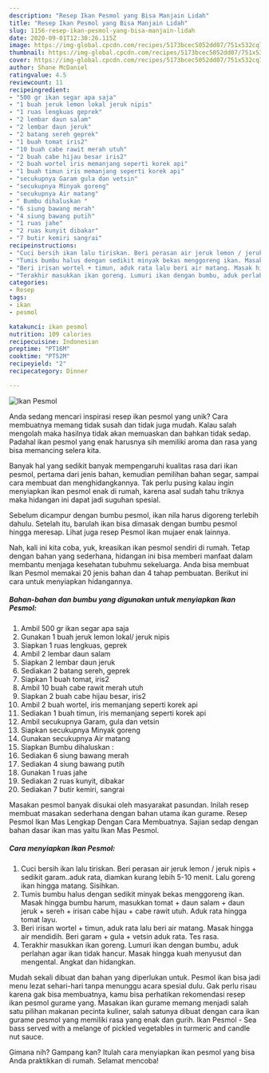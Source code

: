 ```yaml
---
description: "Resep Ikan Pesmol yang Bisa Manjain Lidah"
title: "Resep Ikan Pesmol yang Bisa Manjain Lidah"
slug: 1156-resep-ikan-pesmol-yang-bisa-manjain-lidah
date: 2020-09-01T12:38:26.115Z
image: https://img-global.cpcdn.com/recipes/5173bcec5052dd07/751x532cq70/ikan-pesmol-foto-resep-utama.jpg
thumbnail: https://img-global.cpcdn.com/recipes/5173bcec5052dd07/751x532cq70/ikan-pesmol-foto-resep-utama.jpg
cover: https://img-global.cpcdn.com/recipes/5173bcec5052dd07/751x532cq70/ikan-pesmol-foto-resep-utama.jpg
author: Shane McDaniel
ratingvalue: 4.5
reviewcount: 11
recipeingredient:
- "500 gr ikan segar apa saja"
- "1 buah jeruk lemon lokal jeruk nipis"
- "1 ruas lengkuas geprek"
- "2 lembar daun salam"
- "2 lembar daun jeruk"
- "2 batang sereh geprek"
- "1 buah tomat iris2"
- "10 buah cabe rawit merah utuh"
- "2 buah cabe hijau besar iris2"
- "2 buah wortel iris memanjang seperti korek api"
- "1 buah timun iris memanjang seperti korek api"
- "secukupnya Garam gula dan vetsin"
- "secukupnya Minyak goreng"
- "secukupnya Air matang"
- " Bumbu dihaluskan "
- "6 siung bawang merah"
- "4 siung bawang putih"
- "1 ruas jahe"
- "2 ruas kunyit dibakar"
- "7 butir kemiri sangrai"
recipeinstructions:
- "Cuci bersih ikan lalu tiriskan. Beri perasan air jeruk lemon / jeruk nipis + sedikit garam..aduk rata, diamkan kurang lebih 5-10 menit. Lalu goreng ikan hingga matang. Sisihkan."
- "Tumis bumbu halus dengan sedikit minyak bekas menggoreng ikan. Masak hingga bumbu harum, masukkan tomat + daun salam + daun jeruk + sereh + irisan cabe hijau + cabe rawit utuh. Aduk rata hingga tomat layu."
- "Beri irisan wortel + timun, aduk rata lalu beri air matang. Masak hingga air mendidih. Beri garam + gula + vetsin aduk rata. Tes rasa."
- "Terakhir masukkan ikan goreng. Lumuri ikan dengan bumbu, aduk perlahan agar ikan tidak hancur. Masak hingga kuah menyusut dan mengental. Angkat dan hidangkan."
categories:
- Resep
tags:
- ikan
- pesmol

katakunci: ikan pesmol 
nutrition: 109 calories
recipecuisine: Indonesian
preptime: "PT16M"
cooktime: "PT52M"
recipeyield: "2"
recipecategory: Dinner

---
```



![Ikan Pesmol](https://img-global.cpcdn.com/recipes/5173bcec5052dd07/751x532cq70/ikan-pesmol-foto-resep-utama.jpg)

Anda sedang mencari inspirasi resep ikan pesmol yang unik? Cara membuatnya memang tidak susah dan tidak juga mudah. Kalau salah mengolah maka hasilnya tidak akan memuaskan dan bahkan tidak sedap. Padahal ikan pesmol yang enak harusnya sih memiliki aroma dan rasa yang bisa memancing selera kita.

Banyak hal yang sedikit banyak mempengaruhi kualitas rasa dari ikan pesmol, pertama dari jenis bahan, kemudian pemilihan bahan segar, sampai cara membuat dan menghidangkannya. Tak perlu pusing kalau ingin menyiapkan ikan pesmol enak di rumah, karena asal sudah tahu triknya maka hidangan ini dapat jadi suguhan spesial.

Sebelum dicampur dengan bumbu pesmol, ikan nila harus digoreng terlebih dahulu. Setelah itu, barulah ikan bisa dimasak dengan bumbu pesmol hingga meresap. Lihat juga resep Pesmol ikan mujaer enak lainnya.


Nah, kali ini kita coba, yuk, kreasikan ikan pesmol sendiri di rumah. Tetap dengan bahan yang sederhana, hidangan ini bisa memberi manfaat dalam membantu menjaga kesehatan tubuhmu sekeluarga. Anda bisa membuat Ikan Pesmol memakai 20 jenis bahan dan 4 tahap pembuatan. Berikut ini cara untuk menyiapkan hidangannya.

<!--inarticleads1-->

##### Bahan-bahan dan bumbu yang digunakan untuk menyiapkan Ikan Pesmol:

1. Ambil 500 gr ikan segar apa saja
1. Gunakan 1 buah jeruk lemon lokal/ jeruk nipis
1. Siapkan 1 ruas lengkuas, geprek
1. Ambil 2 lembar daun salam
1. Siapkan 2 lembar daun jeruk
1. Sediakan 2 batang sereh, geprek
1. Siapkan 1 buah tomat, iris2
1. Ambil 10 buah cabe rawit merah utuh
1. Siapkan 2 buah cabe hijau besar, iris2
1. Ambil 2 buah wortel, iris memanjang seperti korek api
1. Sediakan 1 buah timun, iris memanjang seperti korek api
1. Ambil secukupnya Garam, gula dan vetsin
1. Siapkan secukupnya Minyak goreng
1. Gunakan secukupnya Air matang
1. Siapkan  Bumbu dihaluskan :
1. Sediakan 6 siung bawang merah
1. Sediakan 4 siung bawang putih
1. Gunakan 1 ruas jahe
1. Sediakan 2 ruas kunyit, dibakar
1. Sediakan 7 butir kemiri, sangrai


Masakan pesmol banyak disukai oleh masyarakat pasundan. Inilah resep membuat masakan sederhana dengan bahan utama ikan gurame. Resep Pesmol Ikan Mas Lengkap Dengan Cara Membuatnya. Sajian sedap dengan bahan dasar ikan mas yaitu Ikan Mas Pesmol. 

<!--inarticleads2-->

##### Cara menyiapkan Ikan Pesmol:

1. Cuci bersih ikan lalu tiriskan. Beri perasan air jeruk lemon / jeruk nipis + sedikit garam..aduk rata, diamkan kurang lebih 5-10 menit. Lalu goreng ikan hingga matang. Sisihkan.
1. Tumis bumbu halus dengan sedikit minyak bekas menggoreng ikan. Masak hingga bumbu harum, masukkan tomat + daun salam + daun jeruk + sereh + irisan cabe hijau + cabe rawit utuh. Aduk rata hingga tomat layu.
1. Beri irisan wortel + timun, aduk rata lalu beri air matang. Masak hingga air mendidih. Beri garam + gula + vetsin aduk rata. Tes rasa.
1. Terakhir masukkan ikan goreng. Lumuri ikan dengan bumbu, aduk perlahan agar ikan tidak hancur. Masak hingga kuah menyusut dan mengental. Angkat dan hidangkan.


Mudah sekali dibuat dan bahan yang diperlukan untuk. Pesmol ikan bisa jadi menu lezat sehari-hari tanpa menunggu acara spesial dulu. Gak perlu risau karena gak bisa membuatnya, kamu bisa perhatikan rekomendasi resep ikan pesmol gurame yang. Masakan ikan gurame memang menjadi salah satu pilihan makanan pecinta kuliner, salah satunya dibuat dengan cara ikan gurame pesmol yang memiliki rasa yang enak dan gurih. Ikan Pesmol - Sea bass served with a melange of pickled vegetables in turmeric and candle nut sauce. 

Gimana nih? Gampang kan? Itulah cara menyiapkan ikan pesmol yang bisa Anda praktikkan di rumah. Selamat mencoba!
